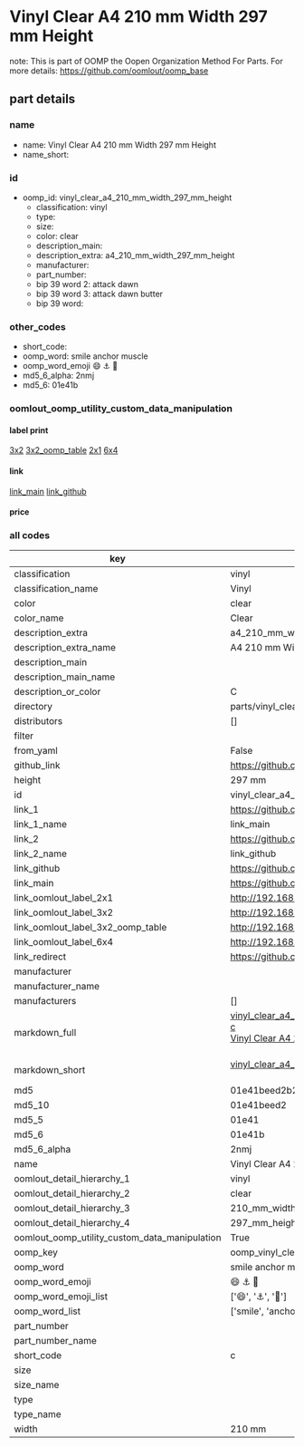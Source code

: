 # Vinyl Clear A4 210 mm Width 297 mm Height  

note: This is part of OOMP the Oopen Organization Method For Parts. For more details: https://github.com/oomlout/oomp_base

##  part details
  







### name
* name: Vinyl Clear A4 210 mm Width 297 mm Height
* name_short: 
### id
* oomp_id: vinyl_clear_a4_210_mm_width_297_mm_height
  * classification: vinyl
  * type: 
  * size: 
  * color: clear
  * description_main: 
  * description_extra: a4_210_mm_width_297_mm_height
  * manufacturer: 
  * part_number: 
  * bip 39 word 2: attack dawn
  * bip 39 word 3: attack dawn butter
  * bip 39 word: 

### other_codes
* short_code: 
* oomp_word: smile anchor muscle
* oomp_word_emoji :smile: :anchor: :muscle:
* md5_6_alpha: 2nmj
* md5_6: 01e41b






### oomlout_oomp_utility_custom_data_manipulation
#### label print
[3x2](http://192.168.1.245:1112/?label=oomp%202nmj)
[3x2_oomp_table](http://192.168.1.108:1112/?label=oomp%202nmj)
[2x1](http://192.168.1.242:1112/?label=oomp%202nmj)
[6x4](http://192.168.1.55:1112/?label=oomp%202nmj)    

#### link

[link_main](https://github.com/oomlout/oomlout_oomp_version_1_messy/tree/main/parts/vinyl_clear_a4_210_mm_width_297_mm_height) [link_github](https://github.com/oomlout/oomlout_oomp_version_1_messy/tree/main/parts/vinyl_clear_a4_210_mm_width_297_mm_height)                             

#### price







### all codes 
| key | value |  
| --- | --- |  
| classification | vinyl |  
| classification_name | Vinyl |  
| color | clear |  
| color_name | Clear |  
| description_extra | a4_210_mm_width_297_mm_height |  
| description_extra_name | A4 210 mm Width 297 mm Height |  
| description_main |  |  
| description_main_name |  |  
| description_or_color | C  |  
| directory | parts/vinyl_clear_a4_210_mm_width_297_mm_height |  
| distributors | [] |  
| filter |  |  
| from_yaml | False |  
| github_link | https://github.com/oomlout/oomlout_oomp_part_src/tree/main/parts/vinyl_clear_a4_210_mm_width_297_mm_height |  
| height | 297 mm |  
| id | vinyl_clear_a4_210_mm_width_297_mm_height |  
| link_1 | https://github.com/oomlout/oomlout_oomp_version_1_messy/tree/main/parts/vinyl_clear_a4_210_mm_width_297_mm_height |  
| link_1_name | link_main |  
| link_2 | https://github.com/oomlout/oomlout_oomp_version_1_messy/tree/main/parts/vinyl_clear_a4_210_mm_width_297_mm_height |  
| link_2_name | link_github |  
| link_github | https://github.com/oomlout/oomlout_oomp_version_1_messy/tree/main/parts/vinyl_clear_a4_210_mm_width_297_mm_height |  
| link_main | https://github.com/oomlout/oomlout_oomp_version_1_messy/tree/main/parts/vinyl_clear_a4_210_mm_width_297_mm_height |  
| link_oomlout_label_2x1 | http://192.168.1.242:1112/?label=oomp%202nmj |  
| link_oomlout_label_3x2 | http://192.168.1.245:1112/?label=oomp%202nmj |  
| link_oomlout_label_3x2_oomp_table | http://192.168.1.108:1112/?label=oomp%202nmj |  
| link_oomlout_label_6x4 | http://192.168.1.55:1112/?label=oomp%202nmj |  
| link_redirect | https://github.com/oomlout/oomlout_oomp_version_1_messy/tree/main/parts/vinyl_clear_a4_210_mm_width_297_mm_height |  
| manufacturer |  |  
| manufacturer_name |  |  
| manufacturers | [] |  
| markdown_full | [vinyl_clear_a4_210_mm_width_297_mm_height](none)<br>[c](none)<br>[Vinyl Clear A4 210 Mm Width 297 Mm Height](none)<br><br> |  
| markdown_short | [vinyl_clear_a4_210_mm_width_297_mm_height](none)<br><br> |  
| md5 | 01e41beed2b2928ca278836e3e8df873 |  
| md5_10 | 01e41beed2 |  
| md5_5 | 01e41 |  
| md5_6 | 01e41b |  
| md5_6_alpha | 2nmj |  
| name | Vinyl Clear A4 210 mm Width 297 mm Height |  
| oomlout_detail_hierarchy_1 | vinyl |  
| oomlout_detail_hierarchy_2 | clear |  
| oomlout_detail_hierarchy_3 | 210_mm_width |  
| oomlout_detail_hierarchy_4 | 297_mm_height |  
| oomlout_oomp_utility_custom_data_manipulation | True |  
| oomp_key | oomp_vinyl_clear_a4_210_mm_width_297_mm_height |  
| oomp_word | smile anchor muscle |  
| oomp_word_emoji | :smile: :anchor: :muscle: |  
| oomp_word_emoji_list | [':smile:', ':anchor:', ':muscle:'] |  
| oomp_word_list | ['smile', 'anchor', 'muscle'] |  
| part_number |  |  
| part_number_name |  |  
| short_code | c |  
| size |  |  
| size_name |  |  
| type |  |  
| type_name |  |  
| width | 210 mm |  
